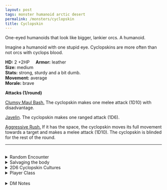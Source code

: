 ```yaml
---
layout: post
tags: monster humanoid arctic desert
permalink: /monsters/cyclopskin
title: Cyclopskin
---
```


One-eyed humanoids that look like bigger, lankier orcs. A humanoid.

Imagine a humanoid with one stupid eye. Cyclopskins are more often than not orcs with cyclops blood.

**HD:** 2 +2HP  &nbsp; &nbsp;  **Armor:** leather <br>
**Size:** medium <br>
**Stats:** strong, sturdy and a bit dumb. <br>
**Movement:** average <br>
**Morale:** brave <br>

**Attacks (1/round)**

<ins>Clumsy Maul Bash.</ins> The cyclopskin makes one melee attack (1D10) with disadvantage.

<ins>Javelin</ins>. The cyclopskin makes one ranged attack (1D6).

<ins>Aggressive Rush.</ins> If it has the space, the cyclopskin moves its full movement towards a target and makes a melee attack (1D10). The cyclopskin is blinded for the rest of the round.
<br>

---

<br> 

<details markdown="1">
<summary>Random Encounter</summary>

1. **Monster:** 2D4 cyclopskins & ... (1D4)
    1. 1 [cyclops](/monsters/cyclops)
    1. 1 [shaman](/monsters/shaman)
    1. 1D4 of them are [warriors](/monsters/warrior) or [goons](/monsters/goon)
    1. roll twice
1. **Lair:** A cyclopean temple to the One-Eyed God of the orcs. <br>	&nbsp; OR <br>	**Omen:** War chants to the One-Eyed God.
1. **Spoor:** A dead body, with one rock smashed in the eyes.
1. **Tracks:** Singe eyes craved on rocks.
1. **Trace:** A broken spear.
1. **Trace:** Statue of a cyclops.
</details>

<details markdown="1">
<summary>Salvaging the body</summary>
## Loot

You find the monster's weapons and ... (Roll as many times as the HD of the monster)

1. A javelin, broken
1. A net.
1. A javelin.
1. Two javelins.
1. Pillaged silverware (Valuable).
1. A rock fetish of the one-eyed god.
</details>

<details markdown="1">
<summary>2D6 Cyclopskin Cultures</summary>

Combine the result of both tables to get the broad lines of this humanoid culture in this part of the world.

**Cultures**
1. The ones that live in caves.
1. The ones that live on rafts. 
1. The ones that live as an upper cast among orcs.
1. The ones that joined the local horde.
1. The ones that ride on dinosaurs.
1. The ones that tend to a primeval temple.

**Features**
1. They are affraid of the sky and birds.
1. They are half elves.
1. They are half orcs.
1. They see all other humanoids as rivals.
1. Their leader is a mountain sized cyclops.
1. They are led by a beholder.
</details>

<details markdown="1">
<summary>Player Class</summary>
Play as a [Cyclopskin](/class/fighter/cyclopskin)!
</details>

<br> 

<details markdown="1">
<summary>DM Notes</summary>
The cyclops has the problem of many giants in DnD in the fact that they have no abilities besides being big. It's a bit sad, especially for something as visualy striking as the cyclops. What I did was to give its eye a power and a reason to exploit this weakness.
</details>
